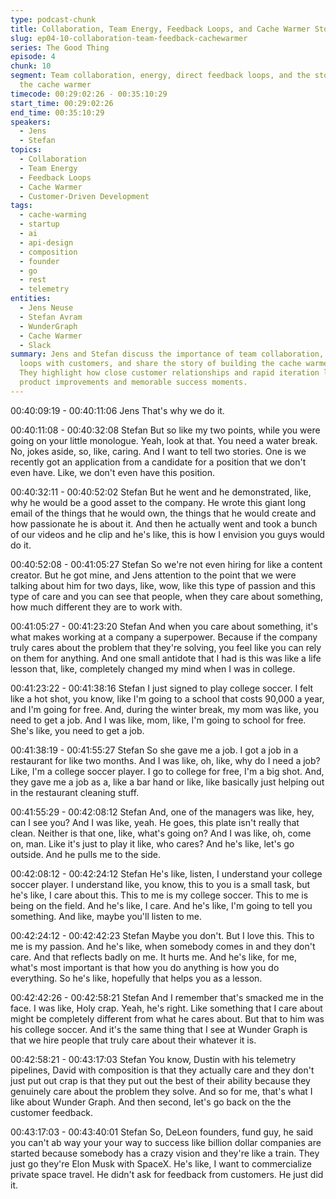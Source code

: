 ```yaml
---
type: podcast-chunk
title: Collaboration, Team Energy, Feedback Loops, and Cache Warmer Story
slug: ep04-10-collaboration-team-feedback-cachewarmer
series: The Good Thing
episode: 4
chunk: 10
segment: Team collaboration, energy, direct feedback loops, and the story of building
  the cache warmer
timecode: 00:29:02:26 - 00:35:10:29
start_time: 00:29:02:26
end_time: 00:35:10:29
speakers:
  - Jens
  - Stefan
topics:
  - Collaboration
  - Team Energy
  - Feedback Loops
  - Cache Warmer
  - Customer-Driven Development
tags:
  - cache-warming
  - startup
  - ai
  - api-design
  - composition
  - founder
  - go
  - rest
  - telemetry
entities:
  - Jens Neuse
  - Stefan Avram
  - WunderGraph
  - Cache Warmer
  - Slack
summary: Jens and Stefan discuss the importance of team collaboration, direct feedback
  loops with customers, and share the story of building the cache warmer feature.
  They highlight how close customer relationships and rapid iteration led to impactful
  product improvements and memorable success moments.
---
```


00:40:09:19 - 00:40:11:06
Jens
That's why we do it.

00:40:11:08 - 00:40:32:08
Stefan
But so like my two points, while you were going on your little monologue. Yeah, look at that. You
need a water break. No, jokes aside, so, like, caring. And I want to tell two stories. One is we
recently got an application from a candidate for a position that we don't even have. Like, we
don't even have this position.

00:40:32:11 - 00:40:52:02
Stefan
But he went and he demonstrated, like, why he would be a good asset to the company. He
wrote this giant long email of the things that he would own, the things that he would create and
how passionate he is about it. And then he actually went and took a bunch of our videos and he
clip and he's like, this is how I envision you guys would do it.

00:40:52:08 - 00:41:05:27
Stefan
So we're not even hiring for like a content creator. But he got mine, and Jens attention to the
point that we were talking about him for two days, like, wow, like this type of passion and this
type of care and you can see that people, when they care about something, how much different
they are to work with.

00:41:05:27 - 00:41:23:20
Stefan
And when you care about something, it's what makes working at a company a superpower.
Because if the company truly cares about the problem that they're solving, you feel like you can
rely on them for anything. And one small antidote that I had is this was like a life lesson that,
like, completely changed my mind when I was in college.

00:41:23:22 - 00:41:38:16
Stefan
I just signed to play college soccer. I felt like a hot shot, you know, like I'm going to a school that
costs 90,000 a year, and I'm going for free. And, during the winter break, my mom was like, you
need to get a job. And I was like, mom, like, I'm going to school for free. She's like, you need to
get a job.

00:41:38:19 - 00:41:55:27
Stefan
So she gave me a job. I got a job in a restaurant for like two months. And I was like, oh, like,
why do I need a job? Like, I'm a college soccer player. I go to college for free, I'm a big shot.
And, they gave me a job as a, like a bar hand or like, like basically just helping out in the
restaurant cleaning stuff.

00:41:55:29 - 00:42:08:12
Stefan
And, one of the managers was like, hey, can I see you? And I was like, yeah. He goes, this plate
isn't really that clean. Neither is that one, like, what's going on? And I was like, oh, come on,
man. Like it's just to play it like, who cares? And he's like, let's go outside. And he pulls me to
the side.

00:42:08:12 - 00:42:24:12
Stefan
He's like, listen, I understand your college soccer player. I understand like, you know, this to you
is a small task, but he's like, I care about this. This to me is my college soccer. This to me is
being on the field. And he's like, I care. And he's like, I'm going to tell you something. And like,
maybe you'll listen to me.

00:42:24:12 - 00:42:42:23
Stefan
Maybe you don't. But I love this. This to me is my passion. And he's like, when somebody
comes in and they don't care. And that reflects badly on me. It hurts me. And he's like, for me,
what's most important is that how you do anything is how you do everything. So he's like,
hopefully that helps you as a lesson.

00:42:42:26 - 00:42:58:21
Stefan
And I remember that's smacked me in the face. I was like, Holy crap. Yeah, he's right. Like
something that I care about might be completely different from what he cares about. But that to
him was his college soccer. And it's the same thing that I see at Wunder Graph is that we hire
people that truly care about their whatever it is.

00:42:58:21 - 00:43:17:03
Stefan
You know, Dustin with his telemetry pipelines, David with composition is that they actually care
and they don't just put out crap is that they put out the best of their ability because they
genuinely care about the problem they solve. And so for me, that's what I like about Wunder
Graph. And then second, let's go back on the the customer feedback.

00:43:17:03 - 00:43:40:01
Stefan
So, DeLeon founders, fund guy, he said you can't ab way your your way to success like billion
dollar companies are started because somebody has a crazy vision and they're like a train.
They just go they're Elon Musk with SpaceX. He's like, I want to commercialize private space
travel. He didn't ask for feedback from customers. He just did it.